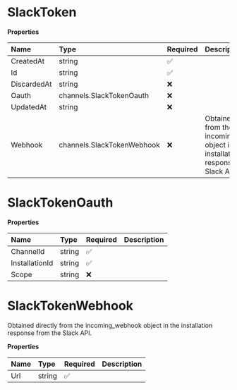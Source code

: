 # SlackToken

**Properties**

| Name        | Type                       | Required | Description                                                                                         |
| :---------- | :------------------------- | :------- | :-------------------------------------------------------------------------------------------------- |
| CreatedAt   | string                     | ✅       |                                                                                                     |
| Id          | string                     | ✅       |                                                                                                     |
| DiscardedAt | string                     | ❌       |                                                                                                     |
| Oauth       | channels.SlackTokenOauth   | ❌       |                                                                                                     |
| UpdatedAt   | string                     | ❌       |                                                                                                     |
| Webhook     | channels.SlackTokenWebhook | ❌       | Obtained directly from the incoming_webhook object in the installation response from the Slack API. |

# SlackTokenOauth

**Properties**

| Name           | Type   | Required | Description |
| :------------- | :----- | :------- | :---------- |
| ChannelId      | string | ✅       |             |
| InstallationId | string | ✅       |             |
| Scope          | string | ❌       |             |

# SlackTokenWebhook

Obtained directly from the incoming_webhook object in the installation response from the Slack API.

**Properties**

| Name | Type   | Required | Description |
| :--- | :----- | :------- | :---------- |
| Url  | string | ✅       |             |
